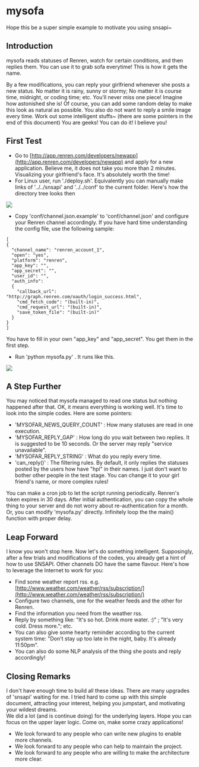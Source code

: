 mysofa
====

Hope this be a super simple example to motivate you using snsapi~

Introduction
----

mysofa reads statuses of Renren,
watch for certain conditions,
and then replies them. 
You can use it to grab sofa everytime!
This is how it gets the name.

By a few modifications, you can reply your 
girlfriend whenever she posts a new status. 
No matter it is rainy, sunny or stormy;
No matter it is course time, midnight, or coding time;
etc. 
You'll never miss one piece!
Imagine how astonished she is!
Of course, you can add some random delay 
to make this look as natural as possible. 
You also do not want to reply a smile image every time. 
Work out some intelligent stuffs~
(there are some pointers in the end of this document)
You are geeks! 
You can do it!
I believe you!

First Test
----

   * Go to [http://app.renren.com/developers/newapp](http://app.renren.com/developers/newapp)
   and apply for a new application.
   Believe me, it does not take you more than 
   2 minutes. Visualizing your girlfriend's face. 
   It's absolutely worth the time!
   * For Linux user, run './deploy.sh'. 
   Equivalently you can manually make links
   of '../../snsapi' and '../../conf' to 
   the current folder. Here's how the directory tree
   looks then

<img src="https://raw.github.com/uxian/snsapi/master/src/app/mysofa/pics/renren_sofa_1.jpg" />

   * Copy 'conf/channel.json.example' to 
   'conf/channel.json' and configure your 
   Renren channel accordingly. 
   If you have hard time understanding the 
   config file, use the following sample:

```
[
{
  "channel_name": "renren_account_1", 
  "open": "yes", 
  "platform": "renren", 
  "app_key": "", 
  "app_secret": "",
  "user_id": "",
  "auth_info":
  {
    "callback_url": "http://graph.renren.com/oauth/login_success.html",
    "cmd_fetch_code": "(built-in)",
    "cmd_request_url": "(built-in)",
    "save_token_file": "(built-in)"
  }
}
]
```

   You have to fill in your own "app_key" and 
   "app_secret". You get them in the first step.
   * Run 'python mysofa.py' .
   It runs like this. 

<img src="https://raw.github.com/uxian/snsapi/master/src/app/mysofa/pics/renren_sofa_2.jpg" />

A Step Further
----

You may noticed that mysofa managed to read one status
but nothing happened after that. 
OK, it means everything is working well. 
It's time to look into the simple codes. 
Here are some pointers:
   * 'MYSOFAR_NEWS_QUERY_COUNT' :
   How many statuses are read in one execution. 
   * 'MYSOFAR_REPLY_GAP' :
   How long do you wait between two replies. 
   It is suggested to be 10 seconds. 
   Or the server may reply 
   "service unavailable". 
   * 'MYSOFAR_REPLY_STRING' :
   What do you reply every time. 
   * 'can_reply()' : 
   The filtering rules. 
   By default, it only replies the statuses 
   posted by the users how have "hpl" in 
   their names. I just don't want to bother 
   other people in the test stage. You can change
   it to your girl friend's name, or 
   more complex rules!

You can make a cron job to let the script 
running periodically. 
Renren's token expires in 30 days. 
After initial authentication, you can copy 
the whole thing to your server and do not
worry about re-authentication for a month. 
Or, you can modify 'mysofa.py' directly. 
Infinitely loop the the main() function 
with proper delay. 

Leap Forward
----

I know you won't stop here. 
Now let's do something intelligent. 
Supposingly, after a few trials and 
modifications of the codes, you already 
get a hint of how to use SNSAPI. 
Other channels DO have the same flavour. 
Here's how to leverage the Internet to work for you:
   * Find some weather report rss. 
   e.g. [http://www.weather.com/weather/rss/subscription/](http://www.weather.com/weather/rss/subscription/)
   * Configure two channels, one for the weather
   feeds and the other for Renren. 
   * Find the information you need from the weather rss. 
   * Reply by something like:
   "It's so hot. Drink more water. :)" ;
   "It's very cold. Dress more."; 
   etc. 
   * You can also give some hearty reminder 
   according to the current system time:
   "Don't stay up too late in the night, baby. 
   It's already 11:50pm". 
   * You can also do some NLP analysis of 
   the thing she posts and reply accordingly!

Closing Remarks
----
I don't have enough time to build all these ideas. 
There are many upgrades of 'snsapi' waiting for me. 
I tried hard to come up with this simple document, 
attracting your interest, helping you jumpstart, 
and motivating your wildest dreams.  
We did a lot (and is continue doing) 
for the underlying layers. 
Hope you can focus on the upper layer logic. 
Come on, make some crazy applications!

   * We look forward to any people who 
can write new plugins to enable more channels. 
   * We look forward to any people who 
can help to maintain the project. 
   * We look forward to any people who 
are willing to make the architecture more clear. 
